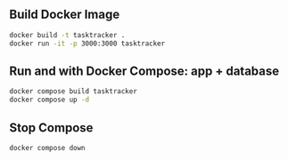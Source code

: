 ## Build Docker Image

```bash
docker build -t tasktracker .
docker run -it -p 3000:3000 tasktracker
```

## Run and with Docker Compose: app + database

```bash
docker compose build tasktracker
docker compose up -d
```

## Stop Compose
```bash
docker compose down
```

